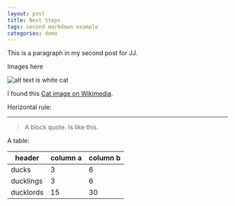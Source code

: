 ```yaml
---
layout: post
title: Next Steps
tags: second markdown example
categories: demo
---
```


This is a paragraph in my second post for JJ.

Images here

![alt text is white cat](https://upload.wikimedia.org/wikipedia/commons/thumb/b/b1/VAN_CAT.png/480px-VAN_CAT.png)

I found this [Cat image on Wikimedia](https://commons.wikimedia.org/wiki/File:VAN_CAT.png).

Horizontal rule:

--------------

> A block quote.
> Is like this.

A table:

| header | column a | column b |
| --- | --- | --- |
| ducks | 3 | 6 |
| ducklings | 3 | 6 |
| ducklords | 15 | 30 |
